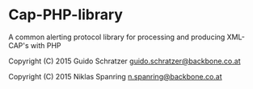 # Cap-PHP-library
A common alerting protocol library for processing and producing XML-CAP's with PHP

Copyright (C) 2015 Guido Schratzer <guido.schratzer@backbone.co.at>

Copyright (C) 2015 Niklas Spanring <n.spanring@backbone.co.at>
